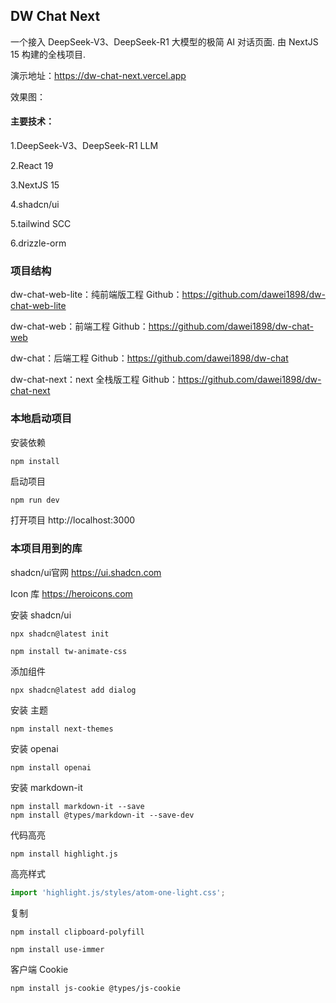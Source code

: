 ## DW Chat Next

一个接入 DeepSeek-V3、DeepSeek-R1 大模型的极简 AI 对话页面. 
由 NextJS 15 构建的全栈项目.


演示地址：https://dw-chat-next.vercel.app

效果图：



#### 主要技术：

1.DeepSeek-V3、DeepSeek-R1 LLM

2.React 19

3.NextJS 15

4.shadcn/ui

5.tailwind SCC

6.drizzle-orm


### 项目结构

dw-chat-web-lite：纯前端版工程     Github：https://github.com/dawei1898/dw-chat-web-lite

dw-chat-web：前端工程        Github：https://github.com/dawei1898/dw-chat-web

dw-chat：后端工程        Github：https://github.com/dawei1898/dw-chat

dw-chat-next：next 全栈版工程      Github：https://github.com/dawei1898/dw-chat-next



### 本地启动项目

安装依赖
```shell
npm install
```

启动项目

```bash
npm run dev
```

打开项目 http://localhost:3000




### 本项目用到的库

shadcn/ui官网  https://ui.shadcn.com

Icon 库 https://heroicons.com

安装 shadcn/ui
```shell
npx shadcn@latest init
```

```shell
npm install tw-animate-css
```

添加组件
```shell
npx shadcn@latest add dialog
```

安装 主题
```shell
npm install next-themes
```

安装 openai
```shell
npm install openai
```

安装 markdown-it
```shell
npm install markdown-it --save
npm install @types/markdown-it --save-dev
```

代码高亮
```shell
npm install highlight.js
```
高亮样式
```ts
import 'highlight.js/styles/atom-one-light.css';
```

复制
```shell
npm install clipboard-polyfill
```

```shell
npm install use-immer
```

客户端 Cookie
```shell
npm install js-cookie @types/js-cookie
```